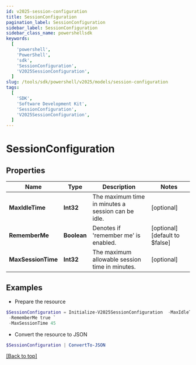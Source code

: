 ```yaml
---
id: v2025-session-configuration
title: SessionConfiguration
pagination_label: SessionConfiguration
sidebar_label: SessionConfiguration
sidebar_class_name: powershellsdk
keywords:
  [
    'powershell',
    'PowerShell',
    'sdk',
    'SessionConfiguration',
    'V2025SessionConfiguration',
  ]
slug: /tools/sdk/powershell/v2025/models/session-configuration
tags:
  [
    'SDK',
    'Software Development Kit',
    'SessionConfiguration',
    'V2025SessionConfiguration',
  ]
---
```


# SessionConfiguration

## Properties

| Name | Type | Description | Notes |
| --- | --- | --- | --- |
| **MaxIdleTime** | **Int32** | The maximum time in minutes a session can be idle. | [optional] |
| **RememberMe** | **Boolean** | Denotes if 'remember me' is enabled. | [optional] [default to $false] |
| **MaxSessionTime** | **Int32** | The maximum allowable session time in minutes. | [optional] |

## Examples

- Prepare the resource

```powershell
$SessionConfiguration = Initialize-V2025SessionConfiguration  -MaxIdleTime 15 `
 -RememberMe true `
 -MaxSessionTime 45
```

- Convert the resource to JSON

```powershell
$SessionConfiguration | ConvertTo-JSON
```

[[Back to top]](#)
